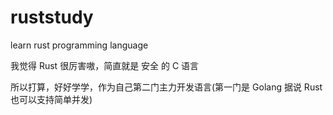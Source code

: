 # ruststudy

learn rust programming language

我觉得 Rust 很厉害嗷，简直就是 安全 的 C 语言

所以打算，好好学学，作为自己第二门主力开发语言(第一门是 Golang 据说 Rust 也可以支持简单并发)
